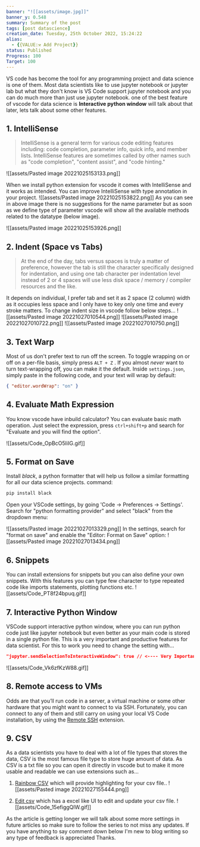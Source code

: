 ```yaml
---
banner: "![[assets/image.jpg]]"
banner_y: 0.548
summary: Summary of the post
tags: [post datascience]
creation_date: Tuesday, 25th October 2022, 15:24:22
alias:
  - {{VALUE:⚒ Add Project}}
status: Published
Progress: 100
Target: 100
---
```

VS code has become the tool for any programming project and data science is one of them. Most data scientists like to use jupyter notebook or jupyter lab but what they don't know is VS Code support jupyter notebook and you can do much more than just use jupyter notebook. one of the best feature of vscode for data science is **Interactive python window** will talk about that later, lets talk about some other features. 

## 1. IntelliSense
> IntelliSense is a general term for various code editing features including: code completion, parameter info, quick info, and member lists. IntelliSense features are sometimes called by other names such as "code completion", "content assist", and "code hinting."

![[assets/Pasted image 20221025153133.png]]

When we install python extension for vscode it comes with IntelliSense and it works as intended. You can improve IntelliSense with type annotation in your project. 
![[assets/Pasted image 20221025153822.png]]
As you can see in above image there is no suggestions for the name parameter but as soon as we define type of parameter vscode will show all the available methods related to the datatype (below image).

![[assets/Pasted image 20221025153926.png]]

## 2. Indent (Space vs Tabs)
> At the end of the day, tabs versus spaces is truly a matter of preference, however the tab is still the character specifically designed for indentation, and using one tab character per indentation level instead of 2 or 4 spaces will use less disk space / memory / compiler resources and the like.

It depends on individual, I prefer tab and set it as 2 space (2 column) width as it occupies less space and I only have to key only one time and every stroke matters. To change indent size in vscode follow below steps...
![[assets/Pasted image 20221027010544.png]]
![[assets/Pasted image 20221027010722.png]]
![[assets/Pasted image 20221027010750.png]]

## 3. Text Warp
Most of us don't prefer text to run off the screen. To toggle wrapping on or off on a per-file basis, simply press `ALT + Z` . If you almost _never_ want to turn text-wrapping off, you can make it the default. Inside `settings.json`, simply paste in the following code, and your text will wrap by default:
```json
{ "editor.wordWrap": "on" }
```

## 4. Evaluate Math Expression
You know vscode have inbuild calculator? You can evaluate basic math operation. Just select the expression, press `ctrl+shift+p` and search for "Evaluate and you will find the option".

![[assets/Code_OpBcO5IiIG.gif]]

## 5. Format on Save
Install *black*, a python formatter that will help us follow a similar formatting for all our data science projects. command:
```bash
pip install black
```

Open your VSCode settings, by going 'Code -> Preferences -> Settings'. Search for "python formatting provider" and select "black" from the dropdown menu:

![[assets/Pasted image 20221027013329.png]]
In the settings, search for "format on save" and enable the "Editor: Format on Save" option:
![[assets/Pasted image 20221027013434.png]]

## 6. Snippets 
You can install extensions for snippets but you can also define your own snippets. With this features you can type few character to type repeated code like imports statements, plotting functions etc.
![[assets/Code_PT8f24bpuq.gif]]

## 7. Interactive Python Window 
VSCode support interactive python window, where you can run python code just like jupyter notebook but even better as your main code is stored in a single python file. This is a very important and productive features for data scientist. For this to work you need to change the setting with...
```json
"jupyter.sendSelectionToInteractiveWindow": true // <---- Very Important
```

![[assets/Code_Vk6zfKzW88.gif]]

## 8. Remote access to VMs

Odds are that you’ll run code in a server, a virtual machine or some other hardware that you might want to connect to via SSH. Fortunately, you can connect to any of them and still carry on using your local VS Code installation, by using the [Remote SSH](https://marketplace.visualstudio.com/items?itemName=ms-vscode-remote.remote-ssh) extension.

## 9. CSV

As a data scientists you have to deal with a lot of file types that stores the data, CSV is the most famous file type to store huge amount of data. As CSV is a txt file so you can open it directly in vscode but to make it more usable and readable we can use extensions such as...

1. [Rainbow CSV](https://marketplace.visualstudio.com/items?itemName=mechatroner.rainbow-csv) which will provide highlighting for your csv file..
![[assets/Pasted image 20221027155444.png]]

2. [Edit csv](https://marketplace.visualstudio.com/items?itemName=janisdd.vscode-edit-csv) which has a excel like UI to edit and update your csv file.
![[assets/Code_15efiggQlW.gif]]

As the article is getting longer we will talk about some more settings in future articles so make sure to follow the series to not miss any updates. If you have anything to say comment down below I'm new to blog writing so any type of feedback is appreciated Thanks.
